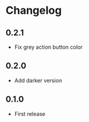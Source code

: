 # Changelog

## 0.2.1

* Fix grey action button color

## 0.2.0

* Add darker version

## 0.1.0

* First release